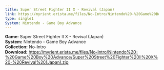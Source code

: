 ```yaml
---
title: Super Street Fighter II X - Revival (Japan)
link: https://myrient.erista.me/files/No-Intro/Nintendo%20-%20Game%20Boy%20Advance/Super%20Street%20Fighter%20II%20X%20-%20Revival%20(Japan).zip
type: single1
System: Nintendo - Game Boy Advance
---
```

<b>Game:</b> Super Street Fighter II X - Revival (Japan)<br>
<b>System:</b> Nintendo - Game Boy Advance<br>
<b>Collection:</b> No-Intro<br>
<b>Download:</b> https://myrient.erista.me/files/No-Intro/Nintendo%20-%20Game%20Boy%20Advance/Super%20Street%20Fighter%20II%20X%20-%20Revival%20(Japan).zip